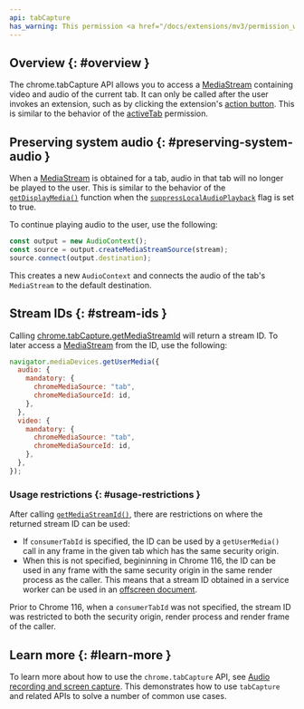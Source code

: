 ```yaml
---
api: tabCapture
has_warning: This permission <a href="/docs/extensions/mv3/permission_warnings/#permissions_with_warnings">triggers a warning</a>.
---
```


## Overview {: #overview }

The chrome.tabCapture API allows you to access a [MediaStream][media-stream] containing video and
audio of the current tab. It can only be called after the user invokes an extension, such as by
clicking the extension's [action button][action-button]. This is similar to the behavior of the
[activeTab][active-tab] permission.

## Preserving system audio {: #preserving-system-audio }

When a [MediaStream][media-stream] is obtained for a tab, audio in that tab will no longer be played
to the user. This is similar to the behavior of the [`getDisplayMedia()`][get-display-media] function when
the [`suppressLocalAudioPlayback`][supress-playback] flag is set to true.

To continue playing audio to the user, use the following:

```js
const output = new AudioContext();
const source = output.createMediaStreamSource(stream);
source.connect(output.destination);
```

This creates a new `AudioContext` and connects the audio of the tab's `MediaStream` to the default
destination.

## Stream IDs {: #stream-ids }

Calling [chrome.tabCapture.getMediaStreamId][get-media-stream-id] will return a stream ID. To later
access a [MediaStream][media-stream] from the ID, use the following:

```js
navigator.mediaDevices.getUserMedia({
  audio: {
    mandatory: {
      chromeMediaSource: "tab",
      chromeMediaSourceId: id,
    },
  },
  video: {
    mandatory: {
      chromeMediaSource: "tab",
      chromeMediaSourceId: id,
    },
  },
});
```

### Usage restrictions {: #usage-restrictions }

After calling [`getMediaStreamId()`][get-media-stream-id], there are restrictions on where the
returned stream ID can be used:

- If `consumerTabId` is specified, the ID can be used by a `getUserMedia()` call in any frame in the
given tab which has the same security origin.
- When this is not specified, begininning in Chrome 116, the ID can be used in any frame with the
same security origin in the same render process as the caller. This means that a stream ID obtained
in a service worker can be used in an [offscreen document][offscreen-document].

Prior to Chrome 116, when a `consumerTabId` was not specified, the stream ID was restricted to both
the security origin, render process and render frame of the caller.

## Learn more {: #learn-more }

To learn more about how to use the `chrome.tabCapture` API, see
[Audio recording and screen capture][audio-recording-screen-capture]. This demonstrates how to use
`tabCapture` and related APIs to solve a number of common use cases.

[get-media-stream-id]: #method-getMediaStreamId
[active-tab]: /docs/extensions/mv3/manifest/activeTab/
[media-stream]: https://developer.mozilla.org/docs/Web/API/MediaStream
[get-display-media]: https://developer.mozilla.org/docs/Web/API/MediaDevices/getDisplayMedia
[supress-playback]: https://developer.mozilla.org/docs/Web/API/MediaTrackSupportedConstraints/suppressLocalAudioPlayback
[audio-recording-screen-capture]: /docs/extensions/mv3/screen_capture/
[action-button]: /docs/extensions/mv3/user_interface/#action
[offscreen-document]: /docs/extensions/reference/offscreen/
